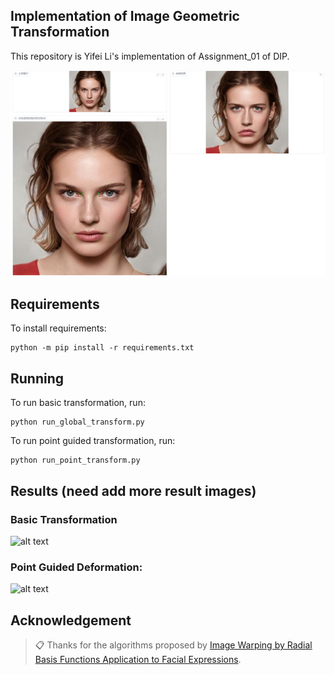 ## Implementation of Image Geometric Transformation

This repository is Yifei Li's implementation of Assignment_01 of DIP. 

<img src="pics/teaser.png" alt="alt text" width="800">

## Requirements

To install requirements:

```setup
python -m pip install -r requirements.txt
```


## Running

To run basic transformation, run:

```basic
python run_global_transform.py
```

To run point guided transformation, run:

```point
python run_point_transform.py
```

## Results (need add more result images)
### Basic Transformation
<img src="pics/global_demo.gif" alt="alt text" width="800">

### Point Guided Deformation:
<img src="pics/wrap.gif" alt="alt text" width="800">

## Acknowledgement

>📋 Thanks for the algorithms proposed by [Image Warping by Radial Basis
 Functions Application to Facial
 Expressions](https://www.sci.utah.edu/~gerig/CS6640-F2010/Project3/Arad-1995.pdf).
